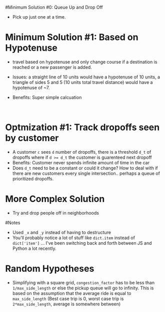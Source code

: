 #Minimum Solution #0: Queue Up and Drop Off

- Pick up just one at a time.





# Minimum Solution #1: Based on Hypotenuse

- travel based on hypotenuse and only change course if a destination is reached or a new passenger is added. 

- Issues: a straight line of 10 units would have a hypotenuse of 10 units, a triangle of sides 5 and 5 (10 units total travel distance) would have a hypotenuse of ~7. 

- Benefits: Super simple calcuation

  ​

# Optmization #1: Track dropoffs seen by customer

- A customer `c`  sees `d` number of dropoffs, there is a threshold `d_t`  of dropoffs where if `d >= d_t` the customer  is guarenteed next dropoff
- Benefits: Customer never spends infinite amount of time in the car
- Does `d_t` need to be a constant or could it change? How to deal with if there are new customers every single intersection.. perhaps a queue of prioritized dropoffs. 



# More Complex Solution

- Try and drop people off in neighborhoods







#Notes

- Used `_x` and `_y` instead of having to destructure
- You'll probably notice a lot of stuff like `dict.item` instead of `dict['item']` … I've been switching back and forth between JS and Python a lot recently. 



# Random Hypotheses

- Simplifying with a square grid, `congestion_factor` has to be less than `1/max_side_length` or else the pickup queue will go to infinity. This is based on the assumption that the average ride is equal to `max_side_length` (Best case trip is 0, worst case trip is `2*max_side_length`, average is somewhere between)